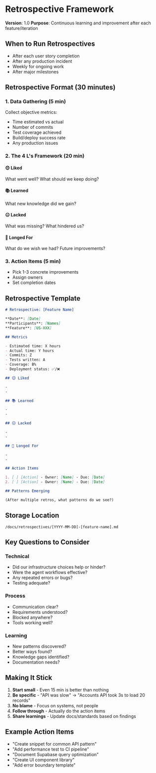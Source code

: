 # Retrospective Framework

**Version**: 1.0
**Purpose**: Continuous learning and improvement after each feature/iteration

## When to Run Retrospectives

- After each user story completion
- After any production incident
- Weekly for ongoing work
- After major milestones

## Retrospective Format (30 minutes)

### 1. Data Gathering (5 min)

Collect objective metrics:

- Time estimated vs actual
- Number of commits
- Test coverage achieved
- Build/deploy success rate
- Any production issues

### 2. The 4 L's Framework (20 min)

#### 😊 Liked

What went well? What should we keep doing?

#### 📚 Learned

What new knowledge did we gain?

#### 😐 Lacked

What was missing? What hindered us?

#### 🚀 Longed For

What do we wish we had? Future improvements?

### 3. Action Items (5 min)

- Pick 1-3 concrete improvements
- Assign owners
- Set completion dates

## Retrospective Template

```markdown
# Retrospective: [Feature Name]

**Date**: [Date]
**Participants**: [Names]
**Feature**: [US-XXX]

## Metrics

- Estimated time: X hours
- Actual time: Y hours
- Commits: Z
- Tests written: A
- Coverage: B%
- Deployment status: ✅/❌

## 😊 Liked

-
-

## 📚 Learned

-
-

## 😐 Lacked

-
-

## 🚀 Longed For

-
-

## Action Items

1. [ ] [Action] - Owner: [Name] - Due: [Date]
2. [ ] [Action] - Owner: [Name] - Due: [Date]

## Patterns Emerging

(After multiple retros, what patterns do we see?)
```

## Storage Location

`/docs/retrospectives/[YYYY-MM-DD]-[feature-name].md`

## Key Questions to Consider

### Technical

- Did our infrastructure choices help or hinder?
- Were the agent workflows effective?
- Any repeated errors or bugs?
- Testing adequate?

### Process

- Communication clear?
- Requirements understood?
- Blocked anywhere?
- Tools working well?

### Learning

- New patterns discovered?
- Better ways found?
- Knowledge gaps identified?
- Documentation needs?

## Making It Stick

1. **Start small** - Even 15 min is better than nothing
2. **Be specific** - "API was slow" → "Accounts API took 3s to load 20 records"
3. **No blame** - Focus on systems, not people
4. **Follow through** - Actually do the action items
5. **Share learnings** - Update docs/standards based on findings

## Example Action Items

- "Create snippet for common API pattern"
- "Add performance test to CI pipeline"
- "Document Supabase query optimization"
- "Create UI component library"
- "Add error boundary template"
